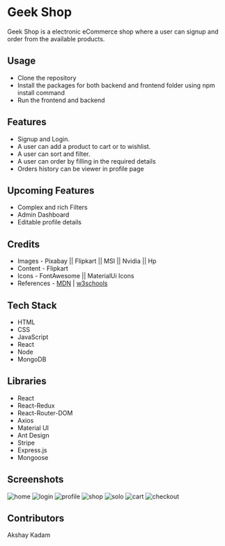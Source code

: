 # Geek Shop

Geek Shop is a electronic eCommerce shop where a user can signup and order from the available products.



## Usage 
* Clone the repository
* Install the packages for both backend and frontend folder using npm install command
* Run the frontend and backend

## Features
* Signup and Login.
* A user can add a product to cart or to wishlist.
* A user can sort and filter.
* A user can order by filling in the required details
* Orders history can be viewer in profile page

## Upcoming Features 
* Complex and rich Filters
* Admin Dashboard
* Editable profile details

## Credits
* Images -  Pixabay || Flipkart || MSI || Nvidia || Hp
* Content - Flipkart
* Icons -  FontAwesome || MaterialUi Icons
* References - [MDN](https://developer.mozilla.org/en-US/) | [w3schools](https://www.w3schools.com/)

## Tech Stack
* HTML
* CSS
* JavaScript
* React
* Node
* MongoDB

## Libraries
* React
* React-Redux
* React-Router-DOM
* Axios
* Material UI
* Ant Design
* Stripe
* Express.js
* Mongoose


## Screenshots
 
![home](https://user-images.githubusercontent.com/39058941/118169653-d047aa00-b446-11eb-89f9-e7d066733436.png)
![login](https://user-images.githubusercontent.com/39058941/118169672-d76eb800-b446-11eb-8fb9-cb26b10fe07e.png)
![profile](https://user-images.githubusercontent.com/39058941/118169675-d8074e80-b446-11eb-865f-df3242709ff2.png)
![shop](https://user-images.githubusercontent.com/39058941/118169677-d89fe500-b446-11eb-918f-0e1026579291.png)
![solo](https://user-images.githubusercontent.com/39058941/118169678-d9387b80-b446-11eb-93bf-edc8f50dca0f.png)
![cart](https://user-images.githubusercontent.com/39058941/118169682-d9d11200-b446-11eb-8d9a-b13f5aab61dc.png)
![checkout](https://user-images.githubusercontent.com/39058941/118169685-da69a880-b446-11eb-8f38-f654eb3653d3.png)



## Contributors
Akshay Kadam
 

 


 
